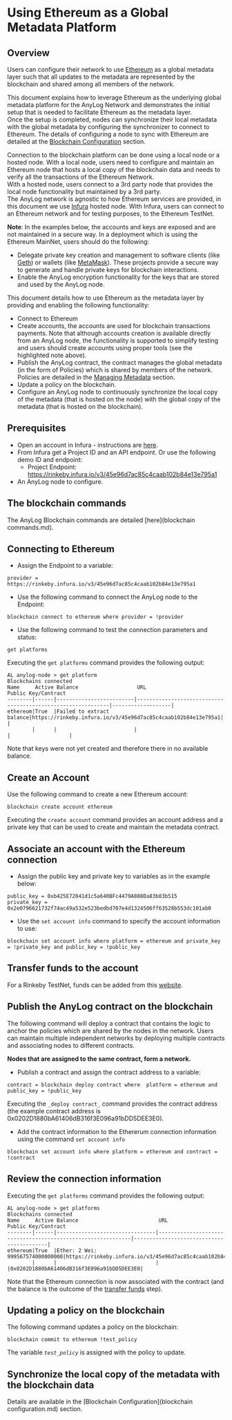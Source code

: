 # Using Ethereum as a Global Metadata Platform

## Overview

Users can configure their network to use [Ethereum](https://en.wikipedia.org/wiki/Ethereum) as a global metadata layer such 
that all updates to the metadata are represented by the blockchain and shared among all members of the network.

This document explains how to leverage Ethereum as the underlying global metadata platform for the AnyLog Network and demonstrates the 
initial setup that is needed to facilitate Ethereum as the metadata layer.   
Once the setup is completed, nodes can synchronize their local metadata with the global metadata by configuring the synchronizer 
to connect to Ethereum. The details of configuring a node to sync with Ethereum are detailed at the
[Blockchain Configuration](blockchain%20configuration.md) section.


Connection to the blockchain platform can be done using a local node or a hosted node.
With a local node, users need to configure and maintain an Ethereum node that hosts a local copy of the blockchain 
data and needs to verify all the transactions of the Ethereum Network.  
With a hosted node, users connect to a 3rd party node that provides the local node functionality but maintained by a 3rd party.  
The AnyLog network is agnostic to how Ethereum services are provided, in this document we use [Infura](https://infura.io/) hosted node.
With Infura, users can connect to an Ethereum network and for testing purposes, to the Ethereum TestNet.

**Note**: In the examples below, the accounts and keys are exposed and are not maintained in a secure way. In a deployment which 
is using the Ethereum MainNet, users should do the following:
* Delegate private key creation and management to software clients (like [Geth](https://geth.ethereum.org/)) 
  or wallets (like [MetaMask](https://metamask.io/)). These projects provide a secure way to generate and handle private keys for blockchain interactions.
* Enable the AnyLog encryption functionality for the keys that are stored and used by the AnyLog node.
 
This document details how to use Ethereum as the metadata layer by providing and enabling the following functionality:
* Connect to Ethereum
* Create accounts, the accounts are used for blockchain transactions payments. Note that although accounts creation is available 
  directly from an AnyLog node, the functionality is supported to simplify testing and users should create accounts using proper tools (see the highlighted note above). 
* Publish the AnyLog contract, the contract manages the global metadata (in the form of Policies) which is shared by members of the network.
  Policies are detailed in the [Managing Metadata](metadata%20management.md#managing-metadata) section.
* Update a policy on the blockchain.
* Configure an AnyLog node to continuously synchronize the local copy of the metadata (that is hosted on the node) with the global copy of the metadata (that is hosted on the blockchain).

## Prerequisites

* Open an account in Infura - instructions are [here](https://blog.infura.io/getting-started-with-infura-28e41844cc89/).
* From Infura get a Project ID and an API endpoint.
  Or use the following demo ID and endpoint:
  * Project Endpoint: https://rinkeby.infura.io/v3/45e96d7ac85c4caab102b84e13e795a1
* An AnyLog node to configure.

## The blockchain commands
The AnyLog Blockchain commands are detailed [here](blockchain commands.md).

## Connecting to Ethereum

* Assign the Endpoint to a variable:
```anylog
provider = https://rinkeby.infura.io/v3/45e96d7ac85c4caab102b84e13e795a1
```

* Use the following command to connect the AnyLog node to the Endpoint:
```anylog
blockchain connect to ethereum where provider = !provider
```

* Use the following command to test the connection parameters and status:
```anylog
get platforms
```

Executing the `get platforms` command provides the following output:
```anylog
AL anylog-node > get platform 
Blockchains connected
Name     Active Balance                   URL                                                           Public Key/Contract
--------|------|-------------------------|-------------------------------------------------------------|-------------------|
ethereum|True  |Failed to extract balance|https://rinkeby.infura.io/v3/45e96d7ac85c4caab102b84e13e795a1|                   |
        |      |                         |                                                             |                   |
```
Note that keys were not yet created and therefore there in no available balance.  

## Create an Account 

Use the following command to create a  new Ethereum account:
```anylog
blockchain create account ethereum
```

Executing the `create account` command provides an account address and a private key that can be used to create and maintain the metadata contract.

## Associate an account with the Ethereum connection

* Assign the public key and private key to variables as in the example below:
```anylog
public_key = 0xb425E72041d1c5a640BFc4479A808Da83b83b515
private_key = 0x2e0796621732f74ac49a532e523bedbd707e4d1324506ff63528b553dc101ab0
```

* Use the `set account info` command to specify the account information to use:

```
blockchain set account info where platform = ethereum and private_key = !private_key and public_key = !public_key
```

## Transfer funds to the account
For a Rinkeby TestNet, funds can be added from this [website](https://www.rinkeby.io/#faucet). 

## Publish the AnyLog contract on the blockchain

The following command will deploy a contract that contains the logic to anchor the policies which are shared by the nodes in the network.
Users can maintain multiple independent networks by deploying multiple contracts and associating nodes to different contracts.  

**Nodes that are assigned to the same contract, form a network.**

* Publish a contract and assign the contract address to a variable:

```anylog
contract = blockchain deploy contract where  platform = ethereum and public_key = !public_key
```

Executing the `_deploy contract_` command provides the contract address (the example contract address is 0x0202D1880bA61406dB316f3E096a91bDD5DEE3E0).      


* Add the contract information to the Ethererum connection information using the command `set account info`
```anylog
blockchain set account info where platform = ethereum and contract = !contract
```

## Review the connection information

Executing the `get platforms` command provides the following output:
```anylog
AL anylog-node > get platforms
Blockchains connected
Name     Active Balance                          URL                                                           Public Key/Contract
--------|------|--------------------------------|-------------------------------------------------------------|------------------------------------------|
ethereum|True  |Ether: 2 Wei: 999567574000000000|https://rinkeby.infura.io/v3/45e96d7ac85c4caab102b84e13e795a1|0xb425E72041d1c5a640BFc4479A808Da83b83b515|
        |      |                                |                                                             |0x0202D1880bA61406dB316f3E096a91bDD5DEE3E0|
```
Note that the Ethereum connection is now associated with the contract (and the balance is the outcome of the [transfer funds](#transfer-funds-to-the-account) step).

## Updating a policy on the blockchain

The following command updates a policy on the blockchain:

```anylog
blockchain commit to ethereum !test_policy
```

The variable _`test_policy`_ is assigned with the policy to update.

## Synchronize the local copy of the metadata with the blockchain data

Details are available in the [Blockchain Configuration](blockchain configuration.md) section.
